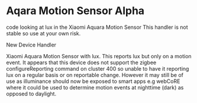 # Aqara Motion Sensor Alpha
code looking at lux in the Xiaomi Aquara Motion Sensor
This handler is not stable so use at your own risk.

New Device Handler

Xiaomi Aquara Motion Sensor with lux. This reports lux but only on a motion event. It appears that this device does not support
the zigbee configureReporting command on cluster 400 so unable to have it reporting lux on a regular basis or on reportable change.
However it may still be of use as illuminance should now be exposed to smart apps e.g webCoRE where it could be used to determine motion events at nighttime (dark) as opposed to daylight.

